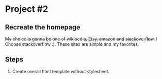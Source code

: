 # Project #2

## Recreate the homepage

~~My choice is gonna be one of [wikipedia](https://www.wikipedia.org/),
[Etsy](https://www.etsy.com/),
[amazon](https://www.amazon.com/) and
[stackoverflow](https://stackoverflow.com/).~~ I Choose stackoverflow :).
These sites are simple and my favorites.

## Steps

1. Create overall html template without stylesheet.
